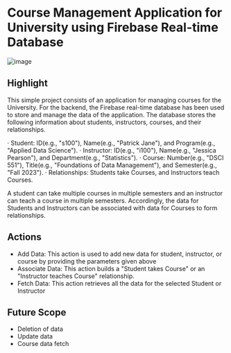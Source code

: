 # Course Management Application for University using Firebase Real-time Database

![image](https://github.com/prathmeshlonkar10/Course-Management-Application-for-University/assets/66990159/6ec0d631-086b-4a73-b1aa-ebd0d3d75655)


## Highlight
This simple project consists of an application for managing courses for the University. For the backend, the Firebase real-time database has been used to store and manage the data of the application. The database stores the following information about students, instructors, courses, and their relationships.

·	Student: ID(e.g., "s100"), Name(e.g., "Patrick Jane"), and Program(e.g., "Applied Data Science"). 
·	Instructor: ID(e.g., "i100"), Name(e.g., "Jessica Pearson"), and Department(e.g., "Statistics").
·	Course: Number(e.g., "DSCI 551"), Title(e.g., "Foundations of Data Management"), and Semester(e.g., "Fall 2023").
·	Relationships: Students take Courses, and Instructors teach Courses.

A student can take multiple courses in multiple semesters and an instructor can teach a course in multiple semesters. Accordingly, the data for Students and Instructors can be associated with data for Courses to form relationships.


## Actions
- Add Data: This action is used to add new data for student, instructor, or course by providing the parameters given above
- Associate Data: This action builds a "Student takes Course" or an "Instructor teaches Course" relationship.
- Fetch Data: This action retrieves all the data for the selected Student or Instructor


## Future Scope
- Deletion of data
- Update data
- Course data fetch


